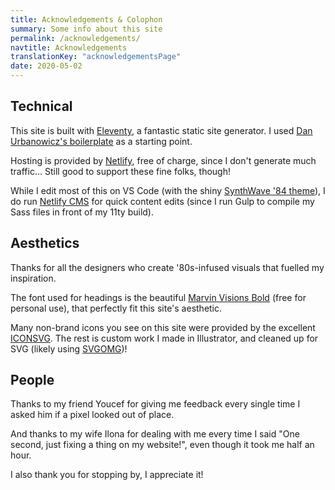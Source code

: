 ```yaml
---
title: Acknowledgements & Colophon
summary: Some info about this site
permalink: /acknowledgements/
navtitle: Acknowledgements
translationKey: "acknowledgementsPage"
date: 2020-05-02
---
```


## Technical
This site is built with [Eleventy](https://www.11ty.dev/), a fantastic static site generator. I used [Dan Urbanowicz's boilerplate](https://templates.netlify.com/template/eleventy-netlify-boilerplate/) as a starting point.

Hosting is provided by [Netlify](https://netlify.com/), free of charge, since I don't generate much traffic… Still good to support these fine folks, though!

While I edit most of this on VS Code (with the shiny [SynthWave '84 theme](https://marketplace.visualstudio.com/items?itemName=RobbOwen.synthwave-vscode)), I do run [Netlify CMS](https://www.netlifycms.org/) for quick content edits (since I run Gulp to compile my Sass files in front of my 11ty build).

## Aesthetics

Thanks for all the designers who create '80s-infused visuals that fuelled my inspiration.

The font used for headings is the beautiful [Marvin Visions Bold](https://www.readvisions.com/marvin) (free for personal use), that perfectly fit this site's aesthetic.

Many non-brand icons you see on this site were provided by the excellent [ICONSVG](https://iconsvg.xyz/). The rest is custom work I made in Illustrator, and cleaned up for SVG (likely using [SVGOMG](https://jakearchibald.github.io/svgomg/))!

## People

Thanks to my friend Youcef for giving me feedback every single time I asked him if a pixel looked out of place.

And thanks to my wife Ilona for dealing with me every time I said "One second, just fixing a thing on my website!", even though it took me half an hour.

I also thank you for stopping by, I appreciate it!